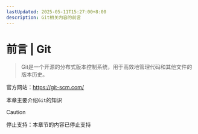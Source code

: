 ```yaml
---
lastUpdated: 2025-05-11T15:27:00+8:00
description: Git相关内容的前言
---
```


# 前言 | Git

> Git是一个开源的分布式版本控制系统，用于高效地管理代码和其他文件的版本历史。

官方网站：<https://git-scm.com/>

本章主要介绍`Git`的知识

> [!CAUTION]
> 停止支持：本章节的内容已停止支持
